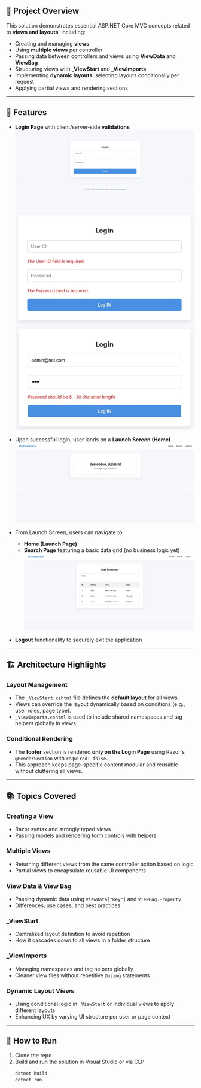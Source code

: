 ﻿## 🚀 Project Overview

This solution demonstrates essential ASP.NET Core MVC concepts related to **views and layouts**, including:

- Creating and managing **views**
- Using **multiple views** per controller
- Passing data between controllers and views using **ViewData** and **ViewBag**
- Structuring views with **\_ViewStart** and **\_ViewImports**
- Implementing **dynamic layouts**: selecting layouts conditionally per request
- Applying partial views and rendering sections

---

## 🎯 Features

- **Login Page** with client/server-side **validations**  
  ![Login Page](ScreenShots/LoginPage.jpg "Login Page Screenshot")
  ![Login Page Validation](ScreenShots/LoginValidation1.jpg "Login Page Validation Screenshot")
  ![Login Page Validation](ScreenShots/LoginValidation2.jpg "Login Page Validation Screenshot")

- Upon successful login, user lands on a **Launch Screen (Home)**  
  ![Launch Screen](ScreenShots/LaunchScreen.jpg "Launch Screen Screenshot")

- From Launch Screen, users can navigate to:  
  - **Home (Launch Page)**  
  - **Search Page** featuring a basic data grid (no business logic yet)  
  ![Search Page](ScreenShots/SearchPage.jpg "Search Page Screenshot")

- **Logout** functionality to securely exit the application

---

## 🏗️ Architecture Highlights

### Layout Management

- The `_ViewStart.cshtml` file defines the **default layout** for all views.
- Views can override the layout dynamically based on conditions (e.g., user roles, page type).
- `_ViewImports.cshtml` is used to include shared namespaces and tag helpers globally in views.

### Conditional Rendering

- The **footer** section is rendered **only on the Login Page** using Razor's `@RenderSection` with `required: false`.
- This approach keeps page-specific content modular and reusable without cluttering all views.

---

## 📚 Topics Covered

### Creating a View

- Razor syntax and strongly typed views
- Passing models and rendering form controls with helpers

### Multiple Views

- Returning different views from the same controller action based on logic
- Partial views to encapsulate reusable UI components

### View Data & View Bag

- Passing dynamic data using `ViewData["Key"]` and `ViewBag.Property`
- Differences, use cases, and best practices

### \_ViewStart

- Centralized layout definition to avoid repetition
- How it cascades down to all views in a folder structure

### \_ViewImports

- Managing namespaces and tag helpers globally
- Cleaner view files without repetitive `@using` statements

### Dynamic Layout Views

- Using conditional logic in `_ViewStart` or individual views to apply different layouts
- Enhancing UX by varying UI structure per user or page context

---

## 📝 How to Run

1. Clone the repo
2. Build and run the solution in Visual Studio or via CLI:  
   ```bash
   dotnet build
   dotnet run
